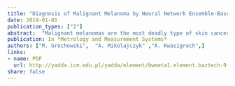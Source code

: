 ```yaml
---
title: "Diagnosis of Malignant Melanoma by Neural Network Ensemble-Based System Utilising Hand-Crafted Skin Lesion Features"
date: 2019-01-01
publication_types: ["2"]
abstract:  "Malignant melanomas are the most deadly type of skin cancer, yet detected early have high chances of successful treatment. In the last twenty years, the interest in automatic recognition and classification of melanoma dynamically increased, partly because of appearing public datasets with dermatoscopic images of skin lesions. Automated computer-aided skin cancer detection in dermatoscopic images is a very challenging task due to uneven sizes of datasets, huge intra-class variation with small interclass variation, and the existence of many artifacts in the images. One of the most recognized methods of melanoma diagnosis is the ABCD method. In the paper, we propose an extended version of this method and an intelligent decision support system based on neural networks that uses its results in the form of hand-crafted features. Automatic determination of the skin features with the ABCD method is difficult due to the large diversity of images of various quality, the existence of hair, different markers and other obstacles. Therefore, it was necessary to apply advanced methods of pre-processing the images. The proposed system is an ensemble of ten neural networks working in parallel, and one network using their results to generate a final decision. This system structure enables to increase the efficiency of its operation by several percentage points compared with a single neural network. The proposed system is trained on over 5000 and tested afterwards on 200 skin moles. The presented system can be used as a decision support system for primary care physicians, as a system capable of self-examination of the skin with a dermatoscope and also as an important tool to improve biopsy decision making."
publication: In *Metrology and Measurement Systems*
authors: ["M. Grochowski",  "A. Mikolajczyk" ,"A. Kwasigroch",]
links:
- name: PDF
  url: http://yadda.icm.edu.pl/yadda/element/bwmeta1.element.baztech-9facdcbc-8fe5-4f40-a606-0e258d8dee0e/c/Grochowski_Diagnosis_MMS_1_2019.pdf
share: false
---
```


